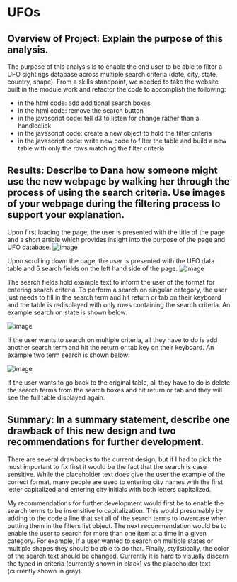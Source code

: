 # UFOs

## Overview of Project: Explain the purpose of this analysis.

The purpose of this analysis is to enable the end user to be able to filter a UFO sightings database across multiple search criteria (date, city, state, country, shape).  From a skills standpoint, we needed to take the website built in the module work and refactor the code to accomplish the following:
* in the html code: add additional search boxes
* in the html code: remove the search button
* in the javascript code: tell d3 to listen for change rather than a handleclick
* in the javascript code: create a new object to hold the filter criteria
* in the javascript code: write new code to filter the table and build a new table with only the rows matching the filter criteria

## Results: Describe to Dana how someone might use the new webpage by walking her through the process of using the search criteria. Use images of your webpage during the filtering process to support your explanation.

Upon first loading the page, the user is presented with the title of the page and a short article which provides insight into the purpose of the page and UFO database.
![image](https://user-images.githubusercontent.com/90977689/144717961-79ab5bed-7c7c-4366-ad0e-e355d0caa0c2.png)

Upon scrolling down the page, the user is presented with the UFO data table and 5 search fields on the left hand side of the page.
![image](https://user-images.githubusercontent.com/90977689/144718009-d2a7637d-33c6-4709-a9ba-288814f05657.png)

The search fields hold example text to inform the user of the format for entering search criteria.  To perform a search on singular category, the user just needs to fill in the search term and hit return or tab on their keyboard and the table is redisplayed with only rows containing the search criteria.  An example search on state is shown below:

![image](https://user-images.githubusercontent.com/90977689/144718385-3e466c0f-e8bc-493b-9db5-378c097d57c2.png)

If the user wants to search on multiple criteria, all they have to do is add another search term and hit the return or tab key on their keyboard.  An example two term search is shown below:

![image](https://user-images.githubusercontent.com/90977689/144718591-605a68f6-3729-4671-9bad-7986434f1945.png)

If the user wants to go back to the original table, all they have to do is delete the search terms from the search boxes and hit return or tab and they will see the full table displayed again.




## Summary: In a summary statement, describe one drawback of this new design and two recommendations for further development.

There are several drawbacks to the current design, but if I had to pick the most important to fix first it would be the fact that the search is case sensitive.  While the placeholder text does give the user the example of the correct format, many people are used to entering city names with the first letter capitalized and entering city initials with both letters capitalized.

My recommendations for further development would first be to enable the search terms to be insensitive to capitalization.  This would presumably by adding to the code a line that set all of the search terms to lowercase when putting them in the filters list object.  The next recommendation would be to enable the user to search for more than one item at a time in a given category.  For example, if a user wanted to search on multiple states or multiple shapes they should be able to do that.  Finally, stylistically, the color of the search text should be changed.  Currently it is hard to visually discern the typed in criteria (currently shown in black) vs the placeholder text (currently shown in gray).
